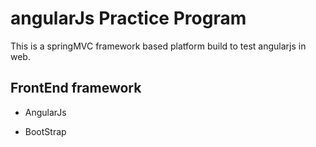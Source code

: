 # angularJs Practice Program

This is a springMVC framework based platform build to test angularjs in web.

## FrontEnd framework

* AngularJs

* BootStrap




